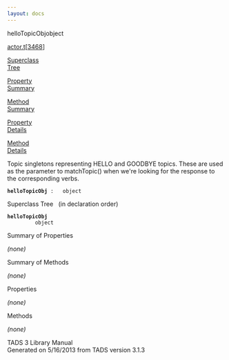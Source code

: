 ```yaml
---
layout: docs
---
```

<span class="title">helloTopicObj</span><span class="type">object</span>

[actor.t](../file/actor.t.html)\[[3468](../source/actor.t.html#3468)\]

[Superclass  
Tree](#_SuperClassTree_)

[Property  
Summary](#_PropSummary_)

[Method  
Summary](#_MethodSummary_)

[Property  
Details](#_Properties_)

[Method  
Details](#_Methods_)



Topic singletons representing HELLO and GOODBYE topics. These are used
as the parameter to matchTopic() when we're looking for the response to
the corresponding verbs.

**`helloTopicObj`**` :   object`



<span id="_SuperClassTree_"></span>



<span class="hdln">Superclass Tree</span>   (in declaration order)



**`helloTopicObj`**  
`         object`  
<span id="_PropSummary_"></span>



<span class="hdln">Summary of Properties</span>  





*(none)* <span id="_MethodSummary_"></span>



<span class="hdln">Summary of Methods</span>  





*(none)* <span id="_Properties_"></span>



<span class="hdln">Properties</span>  



*(none)* <span id="_Methods_"></span>



<span class="hdln">Methods</span>  



*(none)*



TADS 3 Library Manual  
Generated on 5/16/2013 from TADS version 3.1.3


